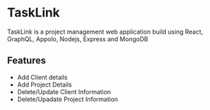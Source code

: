 # TaskLink
TaskLink is a project management web application build using React, GraphQL, Appolo, Nodejs, Express and MongoDB

## Features
- Add Client details
- Add Project Details
- Delete/Update Client Information
- Delete/Upadate Project Information
